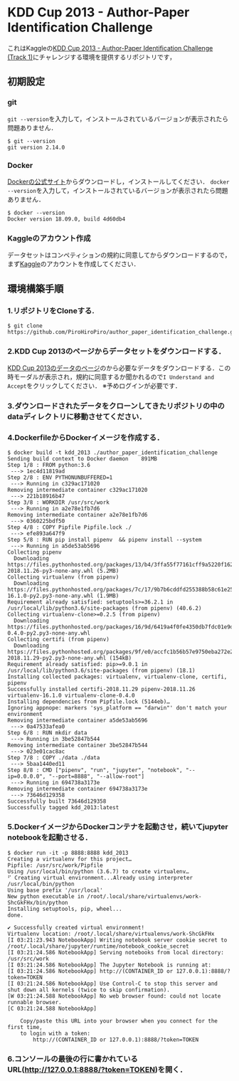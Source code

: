 # KDD Cup 2013 - Author-Paper Identification Challenge
これはKaggleの[KDD Cup 2013 - Author-Paper Identification Challenge (Track 1)](https://www.kaggle.com/c/kdd-cup-2013-author-paper-identification-challenge/)にチャレンジする環境を提供するリポジトリです，

## 初期設定
### git
`git --version`を入力して，インストールされているバージョンが表示されたら問題ありません．

```
$ git --version
git version 2.14.0
```

### Docker
[Dockerの公式サイト](https://www.docker.com/get-started)からダウンロードし，インストールしてください．
`docker --version`を入力して，インストールされているバージョンが表示されたら問題ありません．

```
$ docker --version
Docker version 18.09.0, build 4d60db4
```

### Kaggleのアカウント作成
データセットはコンペティションの規約に同意してからダウンロードするので，まず[Kaggle](https://www.kaggle.com/)のアカウントを作成してください．

## 環境構築手順
### 1.リポジトリをCloneする.
```
$ git clone https://github.com/PiroHiroPiro/author_paper_identification_challenge.git
```
### 2.KDD Cup 2013のページからデータセットをダウンロードする．
[KDD Cup 2013のデータのページ](https://www.kaggle.com/c/kdd-cup-2013-author-paper-identification-challenge/data)のから必要なデータをダウンロードする．この時モーダルが表示され，規約に同意するか聞かれるので`I Understand and Accept`をクリックしてください．
※予めログインが必要です．

### 3.ダウンロードされたデータをクローンしてきたリポジトリの中のdataディレクトリに移動させてください．

### 4.DockerfileからDockerイメージを作成する．
```
$ docker build -t kdd_2013 ./author_paper_identification_challenge
Sending build context to Docker daemon    891MB
Step 1/8 : FROM python:3.6
 ---> 1ec4d11819ad
Step 2/8 : ENV PYTHONUNBUFFERED=1
 ---> Running in c329ac171020
Removing intermediate container c329ac171020
 ---> 221b18916b47
Step 3/8 : WORKDIR /usr/src/work
 ---> Running in a2e78e1fb7d6
Removing intermediate container a2e78e1fb7d6
 ---> 0360225bdf50
Step 4/8 : COPY Pipfile Pipfile.lock ./
 ---> efe893a647f9
Step 5/8 : RUN pip install pipenv  && pipenv install --system
 ---> Running in a5de53ab5696
Collecting pipenv
  Downloading https://files.pythonhosted.org/packages/13/b4/3ffa55f77161cff9a5220f162670f7c5eb00df52e00939e203f601b0f579/pipenv-2018.11.26-py3-none-any.whl (5.2MB)
Collecting virtualenv (from pipenv)
  Downloading https://files.pythonhosted.org/packages/7c/17/9b7b6cddfd255388b58c61e25b091047f6814183e1d63741c8df8dcd65a2/virtualenv-16.1.0-py2.py3-none-any.whl (1.9MB)
Requirement already satisfied: setuptools>=36.2.1 in /usr/local/lib/python3.6/site-packages (from pipenv) (40.6.2)
Collecting virtualenv-clone>=0.2.5 (from pipenv)
  Downloading https://files.pythonhosted.org/packages/16/9d/6419a4f0fe4350db7fdc01e9d22e949779b6f2d2650e4884aa8aededc5ae/virtualenv_clone-0.4.0-py2.py3-none-any.whl
Collecting certifi (from pipenv)
  Downloading https://files.pythonhosted.org/packages/9f/e0/accfc1b56b57e9750eba272e24c4dddeac86852c2bebd1236674d7887e8a/certifi-2018.11.29-py2.py3-none-any.whl (154kB)
Requirement already satisfied: pip>=9.0.1 in /usr/local/lib/python3.6/site-packages (from pipenv) (18.1)
Installing collected packages: virtualenv, virtualenv-clone, certifi, pipenv
Successfully installed certifi-2018.11.29 pipenv-2018.11.26 virtualenv-16.1.0 virtualenv-clone-0.4.0
Installing dependencies from Pipfile.lock (5144eb)…
Ignoring appnope: markers 'sys_platform == "darwin"' don't match your environment
Removing intermediate container a5de53ab5696
 ---> 0a47533afea0
Step 6/8 : RUN mkdir data
 ---> Running in 3be52847b544
Removing intermediate container 3be52847b544
 ---> 023e01cac8ac
Step 7/8 : COPY ./data ./data
 ---> 5baa1440ed11
Step 8/8 : CMD ["pipenv", "run", "jupyter", "notebook", "--ip=0.0.0.0", "--port=8888", "--allow-root"]
 ---> Running in 694738a3173e
Removing intermediate container 694738a3173e
 ---> 73646d129358
Successfully built 73646d129358
Successfully tagged kdd_2013:latest
```

### 5.DockerイメージからDockerコンテナを起動させ，続いてjupyter notebookを起動させる．
```
$ docker run -it -p 8888:8888 kdd_2013
Creating a virtualenv for this project…
Pipfile: /usr/src/work/Pipfile
Using /usr/local/bin/python (3.6.7) to create virtualenv…
⠋ Creating virtual environment...Already using interpreter /usr/local/bin/python
Using base prefix '/usr/local'
New python executable in /root/.local/share/virtualenvs/work-ShcGkFHx/bin/python
Installing setuptools, pip, wheel...
done.

✔ Successfully created virtual environment!
Virtualenv location: /root/.local/share/virtualenvs/work-ShcGkFHx
[I 03:21:23.943 NotebookApp] Writing notebook server cookie secret to /root/.local/share/jupyter/runtime/notebook_cookie_secret
[I 03:21:24.586 NotebookApp] Serving notebooks from local directory: /usr/src/work
[I 03:21:24.586 NotebookApp] The Jupyter Notebook is running at:
[I 03:21:24.586 NotebookApp] http://(CONTAINER_ID or 127.0.0.1):8888/?token=TOKEN
[I 03:21:24.586 NotebookApp] Use Control-C to stop this server and shut down all kernels (twice to skip confirmation).
[W 03:21:24.588 NotebookApp] No web browser found: could not locate runnable browser.
[C 03:21:24.588 NotebookApp]

    Copy/paste this URL into your browser when you connect for the first time,
    to login with a token:
        http://(CONTAINER_ID or 127.0.0.1):8888/?token=TOKEN
```

### 6.コンソールの最後の行に書かれているURL(http://127.0.0.1:8888/?token=TOKEN)を開く．
